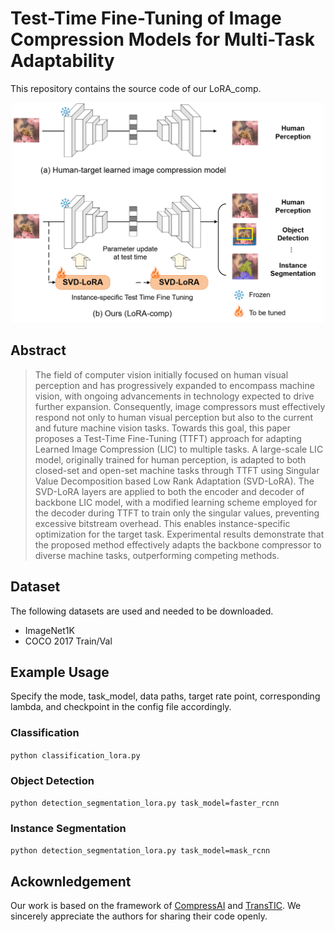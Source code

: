 # Test-Time Fine-Tuning of Image Compression Models for Multi-Task Adaptability

This repository contains the source code of our LoRA_comp.

<p align="center">
<img width="500" src="overview.png">
</p>

## Abstract
>The field of computer vision initially focused on human visual perception and has progressively expanded to encompass machine vision, with ongoing advancements in technology expected to drive further expansion. Consequently, image compressors must effectively respond not only to human visual perception but also to the current and future machine vision tasks. Towards this goal, this paper proposes a Test-Time Fine-Tuning (TTFT) approach for adapting Learned Image Compression (LIC) to multiple tasks. A large-scale LIC model, originally trained for human perception, is adapted to both closed-set and open-set machine tasks through TTFT using Singular Value Decomposition based Low Rank Adaptation (SVD-LoRA). The SVD-LoRA layers are applied to both the encoder and decoder of backbone LIC model, with a modified learning scheme employed for the decoder during TTFT to train only the singular values, preventing excessive bitstream overhead. This enables instance-specific optimization for the target task. Experimental results demonstrate that the proposed method effectively adapts the backbone compressor to diverse machine tasks, outperforming competing methods.

## Dataset
The following datasets are used and needed to be downloaded.
- ImageNet1K
- COCO 2017 Train/Val

## Example Usage 
Specify the mode, task_model, data paths, target rate point, corresponding lambda, and checkpoint in the config file accordingly.

### Classification
`python classification_lora.py`<br>

### Object Detection
`python detection_segmentation_lora.py task_model=faster_rcnn`<br>

### Instance Segmentation
`python detection_segmentation_lora.py task_model=mask_rcnn`<br>

## Ackownledgement
Our work is based on the framework of [CompressAI](https://github.com/InterDigitalInc/CompressAI) and [TransTIC](https://github.com/NYCU-MAPL/TransTIC). We sincerely appreciate the authors for sharing their code openly.
